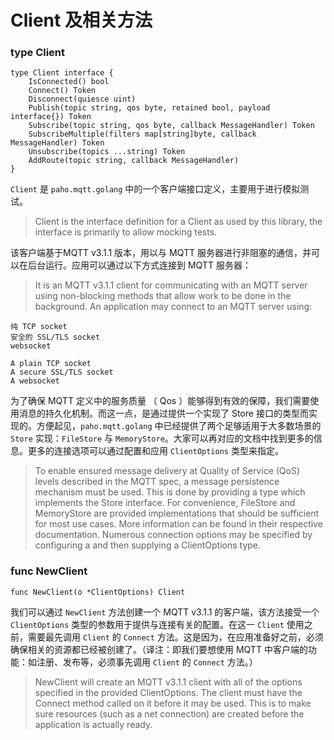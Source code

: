 # Client 及相关方法

### type Client

```
type Client interface {
    IsConnected() bool
    Connect() Token
    Disconnect(quiesce uint)
    Publish(topic string, qos byte, retained bool, payload interface{}) Token
    Subscribe(topic string, qos byte, callback MessageHandler) Token
    SubscribeMultiple(filters map[string]byte, callback MessageHandler) Token
    Unsubscribe(topics ...string) Token
    AddRoute(topic string, callback MessageHandler)
}
```

`Client` 是 `paho.mqtt.golang` 中的一个客户端接口定义，主要用于进行模拟测试。

> Client is the interface definition for a Client as used by this library, the interface is primarily to allow mocking tests.

该客户端基于MQTT v3.1.1 版本，用以与 MQTT 服务器进行非阻塞的通信，并可以在后台运行。应用可以通过以下方式连接到 MQTT 服务器：

> It is an MQTT v3.1.1 client for communicating with an MQTT server using non-blocking methods that allow work to be done in the background. An application may connect to an MQTT server using:

```
纯 TCP socket
安全的 SSL/TLS socket
websocket

A plain TCP socket
A secure SSL/TLS socket
A websocket
```

为了确保 MQTT 定义中的服务质量 （ Qos ）能够得到有效的保障，我们需要使用消息的持久化机制。而这一点，是通过提供一个实现了 Store 接口的类型而实现的。方便起见，`paho.mqtt.golang` 中已经提供了两个足够适用于大多数场景的 `Store` 实现：`FileStore` 与 `MemoryStore`。大家可以再对应的文档中找到更多的信息。更多的连接选项可以通过配置和应用 `ClientOptions` 类型来指定。

> To enable ensured message delivery at Quality of Service \(QoS\) levels described in the MQTT spec, a message persistence mechanism must be used. This is done by providing a type which implements the Store interface. For convenience, FileStore and MemoryStore are provided implementations that should be sufficient for most use cases. More information can be found in their respective documentation. Numerous connection options may be specified by configuring a and then supplying a ClientOptions type.

### func NewClient

```
func NewClient(o *ClientOptions) Client
```

我们可以通过 `NewClient` 方法创建一个 MQTT v3.1.1 的客户端，该方法接受一个 `ClientOptions` 类型的参数用于提供与连接有关的配置。在这一 `Client` 使用之前，需要最先调用 `Client` 的 `Connect` 方法。这是因为，在应用准备好之前，必须确保相关的资源都已经被创建了。（译注：即我们要想使用 MQTT 中客户端的功能：如注册、发布等，必须事先调用 `Client` 的  `Connect` 方法。）

> NewClient will create an MQTT v3.1.1 client with all of the options specified in the provided ClientOptions. The client must have the Connect method called on it before it may be used. This is to make sure resources \(such as a net connection\) are created before the application is actually ready.



